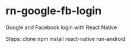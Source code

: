 # rn-google-fb-login
Google and Facebook login with React Native

Steps:
clone
npm install
react-native run-android

